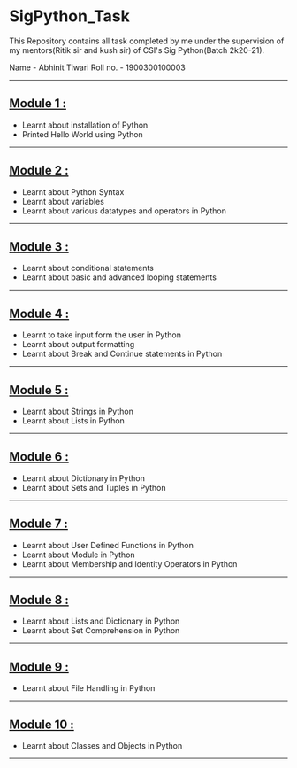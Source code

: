# SigPython_Task
This Repository contains all task completed by me under the supervision of my mentors(Ritik sir and kush sir) of CSI's Sig Python(Batch 2k20-21).

Name - Abhinit Tiwari
Roll no. - 1900300100003

---

<!-- OL -->
## [Module 1 : ](https://github.com/Abhinittiwari7/SigPython_Task/tree/main/Module%201)
<!-- UL -->
* Learnt about installation of Python
* Printed Hello World using Python

---

<!-- OL -->
##  [Module 2 : ](https://github.com/Abhinittiwari7/SigPython_Task.git/tree/main/Module_2)
<!-- UL -->
* Learnt about Python Syntax
* Learnt about variables
* Learnt about various datatypes and operators in Python

--- 

<!-- OL -->
##  [Module 3 : ](https://github.com/Abhinittiwari7/SigPython_Task.git/tree/main/Module_3)
<!-- UL -->
* Learnt about conditional statements
* Learnt about basic and advanced looping statements

---

<!-- OL -->
##  [Module 4 : ](https://github.com/Abhinittiwari7/SigPython_Task.git/tree/main/Module_4)
<!-- UL -->
* Learnt to take input form the user in Python
* Learnt about output formatting
* Learnt about Break and Continue statements in Python

---

<!-- OL -->
##  [Module 5 : ](https://github.com/Abhinittiwari7/SigPython_Task.git/tree/main/Module_5)
<!-- UL -->
* Learnt about Strings in Python
* Learnt about Lists in Python

---

<!-- OL -->
##  [Module 6 : ](https://github.com/Abhinittiwari7/SigPython_Task.git/tree/main/Module_6)
<!-- UL -->
* Learnt about Dictionary in Python
* Learnt about Sets and Tuples in Python

---

<!-- OL -->
##  [Module 7 : ](https://github.com/Abhinittiwari7/SigPython_Task.git/tree/main/Module_7)
<!-- UL -->
* Learnt about User Defined Functions in Python
* Learnt about Module in Python
* Learnt about Membership and Identity Operators in Python

---

<!-- OL -->
##  [Module 8 : ](https://github.com/Abhinittiwari7/SigPython_Task.git/tree/main/Module_8)
<!-- UL -->
* Learnt about Lists and Dictionary in Python
* Learnt about Set Comprehension in Python

---

<!-- OL -->
##  [Module 9 : ](https://github.com/Abhinittiwari7/SigPython_Task.git/tree/main/Module_9)
<!-- UL -->
* Learnt about File Handling in Python

---

<!-- OL -->
##  [Module 10 : ](https://github.com/Abhinittiwari7/SigPython_Task.git/tree/main/Module_10)
<!-- UL -->
* Learnt about Classes and Objects in Python

---